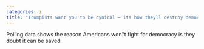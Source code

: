 ```yaml
---
categories: i
title: "Trumpists want you to be cynical — its how theyll destroy democracy"
---
```

Polling data shows the reason Americans won"t fight for democracy is they doubt it can be saved